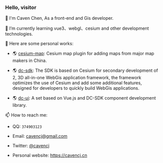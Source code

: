 ### Hello, visitor

🙌 I'm Caven Chen, As a front-end and Gis developer.

🌱 I’m currently learning vue3、webgl、cesium and other development technologies.

🔭 Here are some personal works:
  
   - 🌎 [cesium-map](https://github.com/dvgis/cesium-map): Cesium map plugin for adding maps from major map makers in China.
  
   - 🌎 [dc-sdk](https://github.com/dvgis/dc-sdk): The SDK is based on Cesium for secondary development of 2, 3D all-in-one WebGis application framework, the framework optimizes the use of Cesium and add some additional features, designed for developers to quickly build WebGis applications.
  
   - 🌎 [dc-ui](https://github.com/dvgis/dc-ui): A set based on Vue.js and DC-SDK component development library.

📫 How to reach me:

   - QQ: `374903123`
   
   - Email: cavencj@gmail.com
   
   - Twitter: [@cavencj](https://twitter.com/cavencj)
   
   - Personal website: https://cavencj.cn

